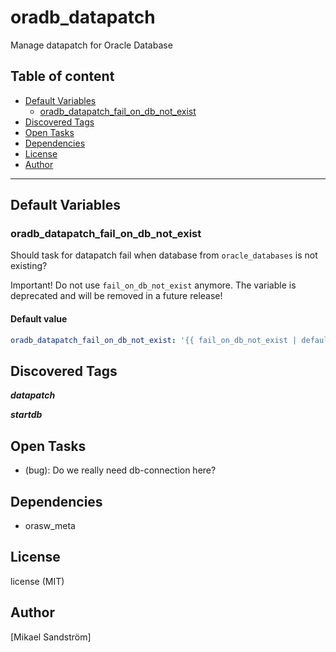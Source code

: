 # oradb_datapatch

Manage datapatch for Oracle Database

## Table of content

- [Default Variables](#default-variables)
  - [oradb_datapatch_fail_on_db_not_exist](#oradb_datapatch_fail_on_db_not_exist)
- [Discovered Tags](#discovered-tags)
- [Open Tasks](#open-tasks)
- [Dependencies](#dependencies)
- [License](#license)
- [Author](#author)

---

## Default Variables

### oradb_datapatch_fail_on_db_not_exist

Should task for datapatch fail when database from `oracle_databases` is not existing?

Important!
Do not use `fail_on_db_not_exist` anymore.
The variable is deprecated and will be removed in a future release!

#### Default value

```YAML
oradb_datapatch_fail_on_db_not_exist: '{{ fail_on_db_not_exist | default(false) }}'
```

## Discovered Tags

**_datapatch_**

**_startdb_**

## Open Tasks

- (bug): Do we really need db-connection here?

## Dependencies

- orasw_meta

## License

license (MIT)

## Author

[Mikael Sandström]

